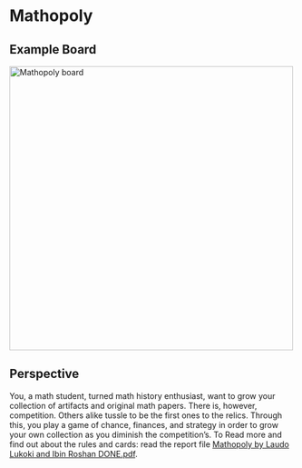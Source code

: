 # Mathopoly
## Example Board
<img width="500" alt="Mathopoly board" src="https://github.com/user-attachments/assets/b23f3274-8120-4bed-a604-64b92836911b">


 ## Perspective
 You, a math student, turned math history enthusiast, want to grow your collection of artifacts and original math papers. There is, however, competition. Others alike tussle to be the first ones to the relics. Through this, you play a game of chance, finances, and strategy in order to grow your own collection as you diminish the competition’s.
 To Read more and find out about the rules and cards: read the report file [Mathopoly by Laudo Lukoki and Ibin Roshan DONE.pdf](https://github.com/Luko22/Mathopoly/blob/main/Mathopoly%20by%20Laudo%20Lukoki%20and%20Ibin%20Roshan%20DONE.pdf).



